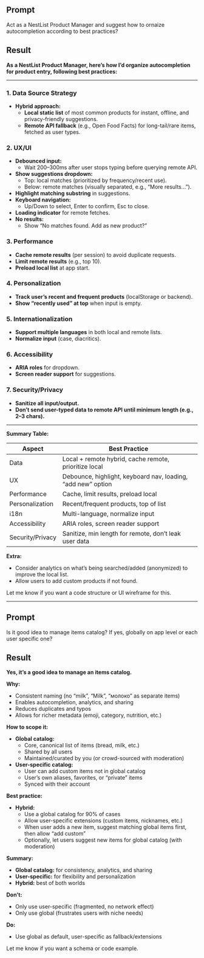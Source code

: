 ## Prompt

Act as a NestList Product Manager and suggest how to ornaize autocompletion according to best practices?

## Result

**As a NestList Product Manager, here’s how I’d organize autocompletion for product entry, following best practices:**

---

### 1. **Data Source Strategy**
- **Hybrid approach:**  
  - **Local static list** of most common products for instant, offline, and privacy-friendly suggestions.
  - **Remote API fallback** (e.g., Open Food Facts) for long-tail/rare items, fetched as user types.

### 2. **UX/UI**
- **Debounced input:**  
  - Wait 200–300ms after user stops typing before querying remote API.
- **Show suggestions dropdown:**  
  - Top: local matches (prioritized by frequency/recent use).
  - Below: remote matches (visually separated, e.g., “More results…”).
- **Highlight matching substring** in suggestions.
- **Keyboard navigation:**  
  - Up/Down to select, Enter to confirm, Esc to close.
- **Loading indicator** for remote fetches.
- **No results:**  
  - Show “No matches found. Add as new product?”

### 3. **Performance**
- **Cache remote results** (per session) to avoid duplicate requests.
- **Limit remote results** (e.g., top 10).
- **Preload local list** at app start.

### 4. **Personalization**
- **Track user’s recent and frequent products** (localStorage or backend).
- **Show “recently used” at top** when input is empty.

### 5. **Internationalization**
- **Support multiple languages** in both local and remote lists.
- **Normalize input** (case, diacritics).

### 6. **Accessibility**
- **ARIA roles** for dropdown.
- **Screen reader support** for suggestions.

### 7. **Security/Privacy**
- **Sanitize all input/output.**
- **Don’t send user-typed data to remote API until minimum length (e.g., 2–3 chars).**

---

**Summary Table:**

| Aspect           | Best Practice                                                                 |
|------------------|-------------------------------------------------------------------------------|
| Data             | Local + remote hybrid, cache remote, prioritize local                         |
| UX               | Debounce, highlight, keyboard nav, loading, “add new” option                  |
| Performance      | Cache, limit results, preload local                                           |
| Personalization  | Recent/frequent products, top of list                                         |
| i18n             | Multi-language, normalize input                                               |
| Accessibility    | ARIA roles, screen reader support                                             |
| Security/Privacy | Sanitize, min length for remote, don’t leak user data                         |


**Extra:**  
- Consider analytics on what’s being searched/added (anonymized) to improve the local list.
- Allow users to add custom products if not found.

Let me know if you want a code structure or UI wireframe for this.

---

## Prompt

Is it good idea to manage items catalog?
If yes, globally on app level or each user specific one?

## Result

**Yes, it’s a good idea to manage an items catalog.**

**Why:**  
- Consistent naming (no “milk”, “Milk”, “молоко” as separate items)
- Enables autocompletion, analytics, and sharing
- Reduces duplicates and typos
- Allows for richer metadata (emoji, category, nutrition, etc.)

**How to scope it:**  
- **Global catalog:**  
  - Core, canonical list of items (bread, milk, etc.)  
  - Shared by all users  
  - Maintained/curated by you (or crowd-sourced with moderation)
- **User-specific catalog:**  
  - User can add custom items not in global catalog  
  - User’s own aliases, favorites, or “private” items  
  - Synced with their account

**Best practice:**  
- **Hybrid:**  
  - Use a global catalog for 90% of cases  
  - Allow user-specific extensions (custom items, nicknames, etc.)  
  - When user adds a new item, suggest matching global items first, then allow “add custom”  
  - Optionally, let users suggest new items for global catalog (with moderation)

**Summary:**  
- **Global catalog:** for consistency, analytics, and sharing  
- **User-specific:** for flexibility and personalization  
- **Hybrid:** best of both worlds

**Don’t:**  
- Only use user-specific (fragmented, no network effect)
- Only use global (frustrates users with niche needs)

**Do:**  
- Use global as default, user-specific as fallback/extensions

Let me know if you want a schema or code example.
